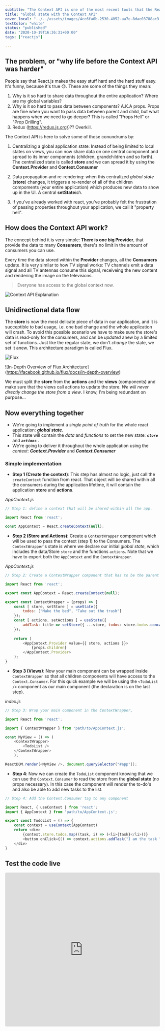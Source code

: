 ```yaml
---
subtitle: "The Context API is one of the most recent tools that the React.js team created to handle application data flow. It is the perfect companion for building small to mid-size applications without the need of a state management library like Redux "
title: "Global state with the Context API"
cover_local: "../../assets/images/4cc6fa0b-2530-4052-aa7e-8dac03788ac3.png"
textColor: "white"
status: "published"
date: "2020-10-19T16:36:31+00:00"
tags: ["reactjs"]

---
```


## The problem, or "why life before the Context API was harder"

People say that React.js makes the easy stuff hard and the hard stuff easy. It's funny, because it's true :sweat:. These are some of the things they mean:

1. Why is it so hard to share data throughout the entire application? Where are my global variables?
2. Why is it so hard to pass data between components? A.K.A props. Props are fine when you want to pass data between parent and child, but what happens when we need to go deeper? This is called "Props Hell" or "Prop Drilling".
3. Redux (https://redux.js.org/)?? Overkill.

The Context API is here to solve some of those conundrums by:

1. Centralizing a global application state: Instead of being limited to local states on views, you can now share data on one central component and spread to its inner components (children, grandchildren and so forth). The centralized state is called **store** and we can spread it by using the **Context.Provider** and **Context.Consumer**

2. Data propagation and re-rendering: when this centralized *global state* (**store**) changes, it triggers a re-render of all of the children compoments (your entire application) which produces new data to show up in the UI. A central **setState***ish*.

3. If you've already worked with react, you've probably felt the frustration of passing properties throughout your application, we call it "property hell".

## How does the Context API work?

The concept behind it is very simple: **There is one big Provider**, that provide the data to many **Consumers**, there's no limit in the amount of consumers you can use.

Every time the data stored within the **Provider** changes, all the **Consumers** update. It is very similar to how TV signal works: TV channels emit a data signal and all TV antennas consume this signal, receiveing the new content and rendering the image on the televisions.

> Everyone has access to the global context now.

![Context API Explanation](../../assets/images/72fe5361-5b2a-460f-8c2a-2d376616abf6.png)

## Unidirectional data flow

The **store** is now the most delicate piece of data in our application, and it is succeptible to bad usage, i.e. one bad change and the whole application will crash. To avoid this possible scenario we have to make sure the store's data is read-only for the consumers, and can be *updated* anew by a limited set of functions. Just like the regular state, we don't *change* the state, we set it anew. This architecture paradigm is called Flux.

![Flux](../../assets/images/flux-simple-f8-diagram-1300w.png)

![In-Depth Overview of Flux Architecture]
(https://facebook.github.io/flux/docs/in-depth-overview)

We must split the **store** from the **actions** and the **views** (components) and make sure that the views call actions to update the store. *We will never directly change the store from a view*. I know, I'm being redundant on purpose...

## Now everything together

+ We're going to implement a *single point of truth* for the whole react application: ***global state***.
+ This state will contain the *data* and *functions* to set the new state: ***```store```*** and ***```actions```*** .
+ We're going to deliver it throughout the whole application using the *context*: ***Context.Provider*** and ***Context.Consumer***

### Simple implementation

- **Step 1 (Create the context)**: This step has almost no logic, just call the `createContext` function from react. That object will be shared within all the consumers during the application lifetime, it will contain the application **store** and **actions**.

*AppContext.js*
```js
// Step 1: define a context that will be shared within all the app.

import React from 'react';

const AppContext = React.createContext(null);

```

- **Step 2 (Store and Actions)**: Create a `ContextWrapper` component which will be used to pass the context (step 1) to the Consumers. The `ContextWrapper`'s state is where we declare our initial *global state*, which includes the data/Store ```store``` and the functions ```actions```. Note that we have to export both the ```AppContext``` and the ```ContextWrapper```.

*AppContext.js*
```js
// Step 2: Create a ContextWrapper component that has to be the parent of every consumer.

import React from 'react';

export const AppContext = React.createContext(null);

export const ContextWrapper = (props) => {
	const [ store, setStore ] = useState({
		todos: ["Make the bed", "Take out the trash"]
	});
	const [ actions, setActions ] = useState({
		addTask: title => setStore({ ...store, todos: store.todos.concat(title) })
	});
	
	return (
		<AppContext.Provider value={{ store, actions }}>
			{props.children}
		</AppContext.Provider>
	);
}
```

- **Step 3 (Views)**:  Now your main component can be wrapped inside `ContextWrapper` so that all children components will have access to the `Context.Consumer`. For this quick example we will be using the `<TodoList />` component as our main component (the declaration is on the last step).

*index.js*
```js
// Step 3: Wrap your main component in the ContextWrapper,

import React from 'react';

import { ContextWrapper } from 'path/to/AppContext.js';

const MyView = () => (
	<ContextWrapper>
		<TodoList />
	</ContextWrapper>
	);

ReactDOM.render(<MyView />, document.querySelector("#app"));

```

- **Step 4**: Now we can create the ```TodoList``` component knowing that we can use the ```Context.Consumer``` to read the store from the **global state** (no props necessary). In this case the component will render the to-do's and also be able to add new tasks to the list.

```js
// Step 4: Add the Context.Consumer tag to any component

import React, { useContext } from 'react';
import { AppContext } from 'path/to/AppContext.js';

export const TodoList = () => {
	const context = useContext(AppContext)
	return <div>
		{context.store.todos.map((task, i) => (<li>{task}</li>))}
		<button onClick={() => context.actions.addTask("I am the task " + context.todos.length)}> + add </button>
	</div>
}
```

## Test the code live

<iframe src="https://codesandbox.io/embed/w75wq6v01k?hidenavigation=1" style="width:100%; height:500px; border:0; border-radius: 4px; overflow:hidden;" sandbox="allow-modals allow-forms allow-popups allow-scripts allow-same-origin"></iframe>
